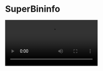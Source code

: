 # SuperBininfo

<video controls>
    <source src="https://digi21.blob.core.windows.net/videos-ayuda/desarrollo/19.%20SuperBininfo.mp4" type="video/mp4">
</video>



